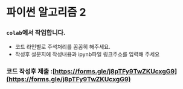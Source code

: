 # 파이썬 알고리즘 2

### `colab`에서 작업합니다.
* 코드 라인별로 주석처리를 꼼꼼히 해주세요.
* 작성후 설문지에 작성내용과 ipynb파일 링크주소를 입력해 주세요

### 코드 작성후 제출 :[https://forms.gle/j8pTFy9TwZKUcxgG9](https://forms.gle/j8pTFy9TwZKUcxgG9)
